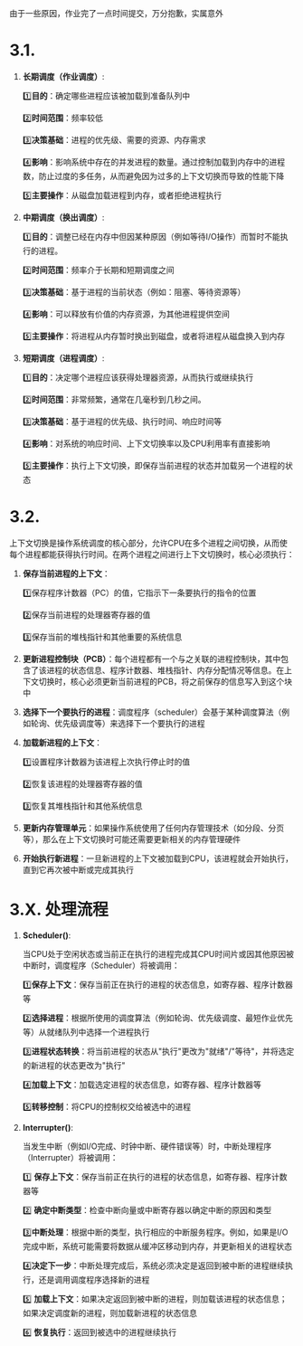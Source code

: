 由于一些原因，作业完了一点时间提交，万分抱歉，实属意外

# 3.1. 

1. **长期调度（作业调度）**:

   :one:**目的**：确定哪些进程应该被加载到准备队列中

   :two:**时间范围**：频率较低

   :three:**决策基础**：进程的优先级、需要的资源、内存需求

   :four:**影响**：影响系统中存在的并发进程的数量。通过控制加载到内存中的进程数，防止过度的多任务，从而避免因为过多的上下文切换而导致的性能下降

   :five:**主要操作**：从磁盘加载进程到内存，或者拒绝进程执行

2. **中期调度（换出调度）**:

   :one:**目的**：调整已经在内存中但因某种原因（例如等待I/O操作）而暂时不能执行的进程。

   :two:**时间范围**：频率介于长期和短期调度之间

   :three:**决策基础**：基于进程的当前状态（例如：阻塞、等待资源等）

   :four:**影响**：可以释放有价值的内存资源，为其他进程提供空间

   :five:**主要操作**：将进程从内存暂时换出到磁盘，或者将进程从磁盘换入到内存

3. **短期调度（进程调度）**:

   :one:**目的**：决定哪个进程应该获得处理器资源，从而执行或继续执行

   :two:**时间范围**：非常频繁，通常在几毫秒到几秒之间。

   :three:**决策基础**：基于进程的优先级、执行时间、响应时间等

   :four:**影响**：对系统的响应时间、上下文切换率以及CPU利用率有直接影响

   :five:**主要操作**：执行上下文切换，即保存当前进程的状态并加载另一个进程的状态

# 3.2. 

上下文切换是操作系统调度的核心部分，允许CPU在多个进程之间切换，从而使每个进程都能获得执行时间。在两个进程之间进行上下文切换时，核心必须执行：

1. **保存当前进程的上下文**：

   :one:保存程序计数器（PC）的值，它指示下一条要执行的指令的位置

   :two:保存当前进程的处理器寄存器的值

   :three:保存当前的堆栈指针和其他重要的系统信息

2. **更新进程控制块（PCB）**：每个进程都有一个与之关联的进程控制块，其中包含了该进程的状态信息、程序计数器、堆栈指针、内存分配情况等信息。在上下文切换时，核心必须更新当前进程的PCB，将之前保存的信息写入到这个块中

3. **选择下一个要执行的进程**：调度程序（scheduler）会基于某种调度算法（例如轮询、优先级调度等）来选择下一个要执行的进程

4. **加载新进程的上下文**：

   :one:设置程序计数器为该进程上次执行停止时的值

   :two:恢复该进程的处理器寄存器的值

   :three:恢复其堆栈指针和其他系统信息

5. **更新内存管理单元**：如果操作系统使用了任何内存管理技术（如分段、分页等），那么在上下文切换时可能还需要更新相关的内存管理硬件

6. **开始执行新进程**：一旦新进程的上下文被加载到CPU，该进程就会开始执行，直到它再次被中断或完成其执行



# 3.X. 处理流程

1. **Scheduler()**:

   当CPU处于空闲状态或当前正在执行的进程完成其CPU时间片或因其他原因被中断时，调度程序（Scheduler）将被调用：

   :one:**保存上下文**：保存当前正在执行的进程的状态信息，如寄存器、程序计数器等

   :two:**选择进程**：根据所使用的调度算法（例如轮询、优先级调度、最短作业优先等）从就绪队列中选择一个进程执行

   :three:**进程状态转换**：将当前进程的状态从"执行"更改为"就绪"/"等待"，并将选定的新进程的状态更改为"执行"

   :four:**加载上下文**：加载选定进程的状态信息，如寄存器、程序计数器等

   :five:**转移控制**：将CPU的控制权交给被选中的进程

2. **Interrupter()**:

   当发生中断（例如I/O完成、时钟中断、硬件错误等）时，中断处理程序（Interrupter）将被调用：

   :one: **保存上下文**：保存当前正在执行的进程的状态信息，如寄存器、程序计数器等

   :two: **确定中断类型**：检查中断向量或中断寄存器以确定中断的原因和类型

   :three:**中断处理**：根据中断的类型，执行相应的中断服务程序。例如，如果是I/O完成中断，系统可能需要将数据从缓冲区移动到内存，并更新相关的进程状态

   :four:**决定下一步**：中断处理完成后，系统必须决定是返回到被中断的进程继续执行，还是调用调度程序选择新的进程

   :five: **加载上下文**：如果决定返回到被中断的进程，则加载该进程的状态信息；如果决定调度新的进程，则加载新进程的状态信息

   :six: **恢复执行**：返回到被选中的进程继续执行
